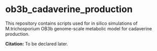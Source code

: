 # ob3b_cadaverine_production
This repository contains scripts used for in silico simulations of M.trichosporium OB3b genome-scale metabolic model for cadaverine production.

**Citation:**
To be declared later.
